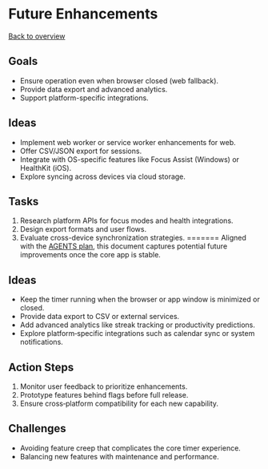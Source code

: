 # Future Enhancements

[Back to overview](../AGENTS.md)

## Goals
- Ensure operation even when browser closed (web fallback).
- Provide data export and advanced analytics.
- Support platform-specific integrations.

## Ideas
- Implement web worker or service worker enhancements for web.
- Offer CSV/JSON export for sessions.
- Integrate with OS-specific features like Focus Assist (Windows) or HealthKit (iOS).
- Explore syncing across devices via cloud storage.

## Tasks
1. Research platform APIs for focus modes and health integrations.
2. Design export formats and user flows.
3. Evaluate cross-device synchronization strategies.
=======
Aligned with the [AGENTS plan](../AGENTS.md), this document captures potential future improvements once the core app is stable.

## Ideas
- Keep the timer running when the browser or app window is minimized or closed.
- Provide data export to CSV or external services.
- Add advanced analytics like streak tracking or productivity predictions.
- Explore platform‑specific integrations such as calendar sync or system notifications.

## Action Steps
1. Monitor user feedback to prioritize enhancements.
2. Prototype features behind flags before full release.
3. Ensure cross‑platform compatibility for each new capability.

## Challenges
- Avoiding feature creep that complicates the core timer experience.
- Balancing new features with maintenance and performance.